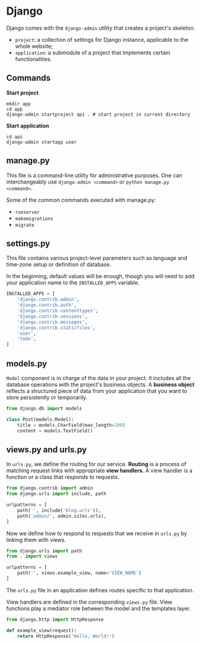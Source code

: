 # Django

Django comes with the `django-admin` utility that creates a project's skeleton. 

- `project`: a collection of settings for Django instance, applicable to the whole website;
- `application`: a submodule of a project that implements certain functionalities.

## Commands

**Start project**

```shell
mkdir app
cd app
django-admin startproject api . # start project in current directory
```

**Start application**

```shell
cd api
django-admin startapp user
```

## manage.py

This file is a command-line utility for administrative purposes. One can interchangeably use 
`django-admin <command>` or `python manage.py <command>`.

Some of the common commands executed with manage.py:

- `runserver`
- `makemigrations`
- `migrate`

## settings.py

This file contains various project-level parameters such as language and time-zone setup or 
definition of database.

In the beginning, default values will be enough, though you will need to add your application 
name to the `INSTALLED_APPS` variable.

```python
INSTALLED_APPS = [
    'django.contrib.admin',
    'django.contrib.auth',
    'django.contrib.contenttypes',
    'django.contrib.sessions',
    'django.contrib.messages',
    'django.contrib.staticfiles',
    'user',
    'todo',
]
```

## models.py

`Model` component is in charge of the data in your project. It includes all the database 
operations with the project's business objects. A **business object** reflects a structured 
piece of data from your application that you want to store persistently or temporarily.

```python
from django.db import models

class Post(models.Model):
    title = models.CharField(max_length=200)
    content = models.TextField()
```

## views.py and urls.py

In `urls.py`, we define the routing for our service. **Routing** is a process of matching 
request links with appropriate **view handlers**. A view handler is a function or a class 
that responds to requests.

```python
from django.contrib import admin
from django.urls import include, path

urlpatterns = [
    path('', include('blog.urls')),
    path('admin/', admin.sites.urls),
]
```

Now we define how to respond to requests that we receive in `urls.py` by linking them with views.

```python
from django.urls import path
from . import views 

urlpatterns = [
    path('', views.example_view, name='VIEW_NAME')
]
```

The `urls.py` file in an application defines routes specific to that application.

View handlers are defined in the corresponding `views.py` file. View functions play a mediator 
role between the model and the templates layer. 

```python
from django.http import HttpResponse

def example_view(request):
    return HttpResponse('Hello, World!')
```

